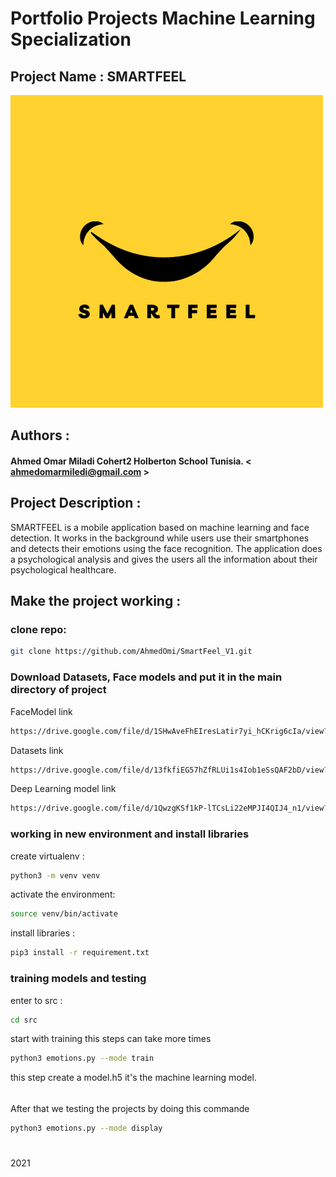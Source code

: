 # Portfolio Projects Machine Learning Specialization
## Project Name : SMARTFEEL
![icon](icon.png)
## Authors :
#### Ahmed Omar Miladi Cohert2 Holberton School Tunisia. < ahmedomarmiledi@gmail.com >

## Project Description :

SMARTFEEL is a mobile application based on machine learning and face detection. It works in the background while users use their smartphones and detects their emotions using the face recognition. The application does a psychological analysis and gives the users all the information about their psychological healthcare.

## Make the project working :
### clone repo:
```bash
git clone https://github.com/AhmedOmi/SmartFeel_V1.git
````
### Download Datasets, Face models and put it in the main directory of project
FaceModel link
```bash
https://drive.google.com/file/d/1SHwAveFhEIresLatir7yi_hCKrig6cIa/view?usp=sharing
```
Datasets link
```bash
https://drive.google.com/file/d/13fkfiEG57hZfRLUi1s4Iob1eSsQAF2bD/view?usp=sharing
```
Deep Learning model link
```bash
https://drive.google.com/file/d/1QwzgKSf1kP-lTCsLi22eMPJI4QIJ4_n1/view?usp=sharing
```
### working in new environment and install libraries
create virtualenv :
```bash
python3 -m venv venv
```
activate the environment:
```bash
source venv/bin/activate
```
install libraries :
```bash
pip3 install -r requirement.txt
```
### training models and testing
enter to src :
```bash
cd src 
```
start with training this steps can take more times
```bash
python3 emotions.py --mode train
```
this step create a model.h5 it's the machine learning model.
######
After that we testing the projects by doing this commande
```bash
python3 emotions.py --mode display
```
#
#
2021
